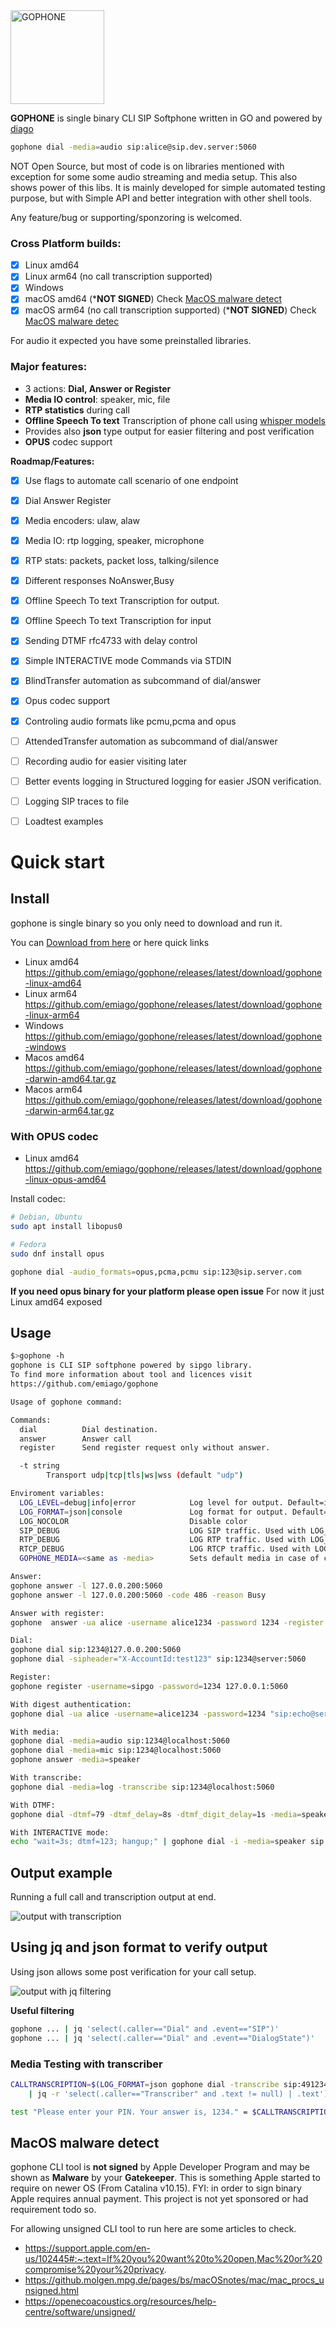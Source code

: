 
<img src="images/g2.png" width="150" height="150" alt="GOPHONE">

**GOPHONE** is single binary CLI SIP Softphone written in GO and powered by [diago](https://github.com/emiago/diago)

<p></p>

```bash
gophone dial -media=audio sip:alice@sip.dev.server:5060
```
NOT Open Source, but most of code is on libraries mentioned with exception for some some audio streaming and media setup. This also 
shows power of this libs. 
It is mainly developed for simple automated testing purpose, but with Simple API and better integration with other shell tools.

Any feature/bug or supporting/sponzoring is welcomed.

### Cross Platform builds:
- [x] Linux amd64
- [x] Linux arm64 (no call transcription supported)
- [x] Windows
- [x] macOS amd64 (***NOT SIGNED**) Check [MacOS malware detect](#macos-malware-detect)
- [x] macOS arm64 (no call transcription supported) (***NOT SIGNED**) Check [MacOS malware detec](#macos-malware-detect)

For audio it expected you have some preinstalled libraries.

### Major features:
- 3 actions: **Dial, Answer or Register**
- **Media IO control**: speaker, mic, file
- **RTP statistics** during call
- **Offline Speech To text** Transcription of phone call  using [whisper models](https://openai.com/research/whisper) 
- Provides also **json** type output for easier filtering and post verification
- **OPUS** codec support


**Roadmap/Features:**
- [x] Use flags to automate call scenario of one endpoint
- [x] Dial Answer Register
- [x] Media encoders: ulaw, alaw
- [x] Media IO: rtp logging, speaker, microphone
- [x] RTP stats: packets, packet loss, talking/silence
- [x] Different responses NoAnswer,Busy
- [x] Offline Speech To text Transcription for output.
- [x] Offline Speech To text Transcription for input
- [x] Sending DTMF rfc4733 with delay control
- [x] Simple INTERACTIVE mode Commands via STDIN
- [x] BlindTransfer automation as subcommand of dial/answer
- [x] Opus codec support
- [x] Controling audio formats like pcmu,pcma and opus
- [ ] AttendedTransfer automation as subcommand of dial/answer
- [ ] Recording audio for easier visiting later
- [ ] Better events logging in Structured logging for easier JSON verification.
- [ ] Logging SIP traces to file
- [ ] Loadtest examples



# Quick start

## Install

gophone is single binary so you only need to download and run it.

You can [Download from here](https://github.com/emiago/gophone/releases/latest/) or 
here quick links 

- Linux amd64 https://github.com/emiago/gophone/releases/latest/download/gophone-linux-amd64
- Linux arm64 https://github.com/emiago/gophone/releases/latest/download/gophone-linux-arm64
- Windows https://github.com/emiago/gophone/releases/latest/download/gophone-windows
- Macos amd64 https://github.com/emiago/gophone/releases/latest/download/gophone-darwin-amd64.tar.gz
- Macos arm64 https://github.com/emiago/gophone/releases/latest/download/gophone-darwin-arm64.tar.gz

### With OPUS codec

- Linux amd64 https://github.com/emiago/gophone/releases/latest/download/gophone-linux-opus-amd64

Install codec:
```bash 
# Debian, Ubuntu
sudo apt install libopus0

# Fedora
sudo dnf install opus
```

```bash
gophone dial -audio_formats=opus,pcma,pcmu sip:123@sip.server.com
```

**If you need opus binary for your platform please open issue** For now it just Linux amd64 exposed

## Usage 

```bash
$>gophone -h
gophone is CLI SIP softphone powered by sipgo library.
To find more information about tool and licences visit
https://github.com/emiago/gophone

Usage of gophone command:

Commands:
  dial          Dial destination.
  answer        Answer call
  register      Send register request only without answer.

  -t string
    	Transport udp|tcp|tls|ws|wss (default "udp")

Enviroment variables:
  LOG_LEVEL=debug|info|error            Log level for output. Default=info
  LOG_FORMAT=json|console               Log format for output. Default=console
  LOG_NOCOLOR                           Disable color
  SIP_DEBUG                             LOG SIP traffic. Used with LOG_LEVEL=debug
  RTP_DEBUG                             LOG RTP traffic. Used with LOG_LEVEL=debug
  RTCP_DEBUG                            LOG RTCP traffic. Used with LOG_LEVEL=debug
  GOPHONE_MEDIA=<same as -media>        Sets default media in case of calls

Answer:
gophone answer -l 127.0.0.200:5060 
gophone answer -l 127.0.0.200:5060 -code 486 -reason Busy

Answer with register:
gophone  answer -ua alice -username alice1234 -password 1234 -register "127.0.0.1:5060"

Dial:
gophone dial sip:1234@127.0.0.200:5060
gophone dial -sipheader="X-AccountId:test123" sip:1234@server:5060

Register:
gophone register -username=sipgo -password=1234 127.0.0.1:5060 

With digest authentication:
gophone dial -ua alice -username=alice1234 -password=1234 "sip:echo@server:5060"

With media:
gophone dial -media=audio sip:1234@localhost:5060
gophone dial -media=mic sip:1234@localhost:5060
gophone answer -media=speaker

With transcribe:
gophone dial -media=log -transcribe sip:1234@localhost:5060

With DTMF:
gophone dial -dtmf=79 -dtmf_delay=8s -dtmf_digit_delay=1s -media=speaker sip:1234@localhost:5060

With INTERACTIVE mode:
echo "wait=3s; dtmf=123; hangup;" | gophone dial -i -media=speaker sip:demo@127.0.0.1:5060
```


## Output example

Running a full call and transcription output at end.

![output with transcription](images/screenshot.png)



## Using jq and json format to verify output

Using json allows some post verification for your call setup.

![output with jq filtering](images/jqjson.png)


**Useful filtering**
```bash 
gophone ... | jq 'select(.caller=="Dial" and .event=="SIP")'
gophone ... | jq 'select(.caller=="Dial" and .event=="DialogState")'
```


### Media Testing with transcriber

```bash
CALLTRANSCRIPTION=$(LOG_FORMAT=json gophone dial -transcribe sip:49123456789@carrier.xy \
    | jq -r 'select(.caller=="Transcriber" and .text != null) | .text')

test "Please enter your PIN. Your answer is, 1234." = $CALLTRANSCRIPTION
```


## MacOS malware detect

gophone CLI tool is **not signed** by Apple Developer Program and may be shown as **Malware** by your **Gatekeeper**. This is something Apple started to require on newer OS (From Catalina v10.15). FYI: in order to sign binary Apple requires annual payment. This project is not yet sponsored or had requirement todo so.

For allowing unsigned CLI tool to run here are some articles to check. 
- https://support.apple.com/en-us/102445#:~:text=If%20you%20want%20to%20open,Mac%20or%20compromise%20your%20privacy.
- https://github.molgen.mpg.de/pages/bs/macOSnotes/mac/mac_procs_unsigned.html
- https://openecoacoustics.org/resources/help-centre/software/unsigned/
